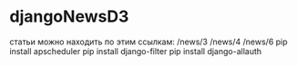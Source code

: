# djangoNewsD3
статьи можно находить по этим ссылкам:
/news/3
/news/4
/news/6
pip install apscheduler
pip install django-filter
pip install django-allauth

